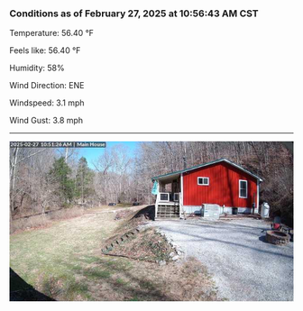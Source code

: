 ### Conditions as of February 27, 2025 at 10:56:43 AM CST 

Temperature: 56.40 &deg;F

Feels like: 56.40 &deg;F

Humidity: 58%

Wind Direction: ENE

Windspeed: 3.1 mph

Wind Gust: 3.8 mph

---

<img src="./images/latest.jpeg"/>


